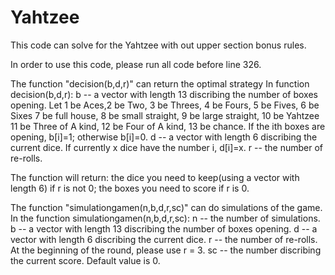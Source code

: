 # Yahtzee
This code can solve for the Yahtzee with out upper section bonus rules.

In order to use this code, please run all code before line 326.

The function "decision(b,d,r)" can return the optimal strategy
In function decision(b,d,r):
  b -- a vector with length 13 discribing the number of boxes opening. Let 1 be Aces,2 be Two, 3 be Threes, 4 be Fours, 5 be Fives, 6 be Sixes 7 be full house, 8 be small straight, 9 be large straight, 10 be Yahtzee 11  be Three of A kind, 12 be Four of A kind, 13 be chance. If the ith boxes are opening, b[i]=1; otherwise b[i]=0.
  d -- a vector with length 6 discribing the current dice. If currently x dice have the number i, d[i]=x.
  r -- the number of re-rolls.
  
  The function will return: the dice you need to keep(using a vector with length 6) if r is not 0; the boxes you need to score if r is 0.
 
 The function "simulationgamen(n,b,d,r,sc)" can do simulations of the game.
 In the function simulationgamen(n,b,d,r,sc):
  n -- the number of simulations.
  b -- a vector with length 13 discribing the number of boxes opening.
  d -- a vector with length 6 discribing the current dice.
  r -- the number of re-rolls. At the beginning of the round, please use r = 3.
  sc -- the number discribing the current score. Default value is 0.
  
  
